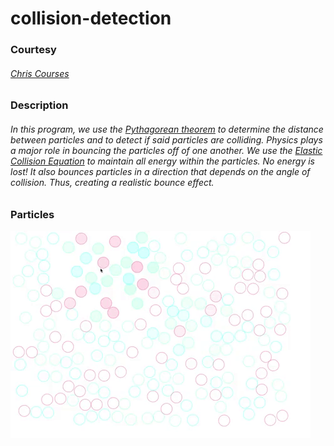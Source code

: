 # collision-detection
### Courtesy
###### [Chris Courses](https://www.youtube.com/channel/UC9Yp2yz6-pwhQuPlIDV_mjA)

### Description

###### In this program, we use the [Pythagorean theorem](https://en.wikipedia.org/wiki/Pythagorean_theorem) to determine the distance between particles and to detect if said particles are colliding. Physics plays a major role in bouncing the particles off of one another. We use the [Elastic Collision Equation](https://en.wikipedia.org/wiki/Elastic_collision) to maintain all energy within the particles. No energy is lost! It also bounces particles in a direction that depends on the angle of collision. Thus, creating a realistic bounce effect.

### Particles

![Particles](img/particle.gif)
